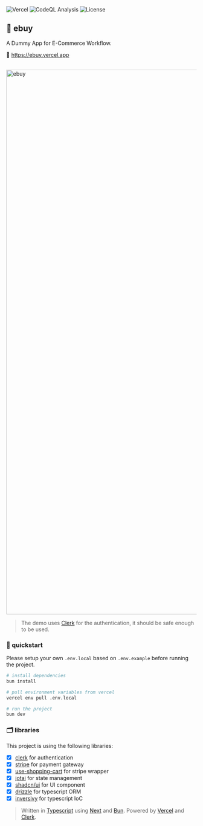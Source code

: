 <div>
  <img alt="Vercel" src="https://deploy-badge.vercel.app?url=https://ebuy.au.auth0.com&logo=vercel&name=vercel" />
  <img alt="CodeQL Analysis" src="https://github.com/ezralazuardy/ebuy/actions/workflows/github-code-scanning/codeql/badge.svg" />
  <img alt="License" src="https://img.shields.io/github/license/ezralazuardy/ebuy" />
</div>

## 🛒 ebuy

A Dummy App for E-Commerce Workflow.

🔗 https://ebuy.vercel.app

<br/>

<img width="1440" alt="ebuy" src="https://github.com/ezralazuardy/ebuy/assets/24422019/a7e0bc79-5cb0-49f7-b3a8-c16428d3f00c" />

> The demo uses [Clerk](https://clerk.com) for the authentication, it should be safe enough to be used.

### 🚀 quickstart

Please setup your own `.env.local` based on `.env.example` before running the project.

```bash
# install dependencies
bun install

# pull environment variables from vercel
vercel env pull .env.local

# run the project
bun dev
```

### 🗂️ libraries

This project is using the following libraries:

- [x] [clerk](https://clerk.com) for authentication
- [x] [stripe](https://stripe.com) for payment gateway
- [x] [use-shopping-cart](https://useshoppingcart.com) for stripe wrapper
- [x] [jotai](https://jotai.org) for state management
- [x] [shadcn/ui](https://ui.shadcn.com) for UI component
- [x] [drizzle](https://orm.drizzle.team) for typescript ORM
- [x] [inversivy](https://inversify.io) for typescript IoC

> Written in [Typescript](https://typescriptlang.org) using [Next](https://nextjs.org) and [Bun](https://bun.sh). Powered by [Vercel](https://vercel.com) and [Clerk](https://clerk.com).

